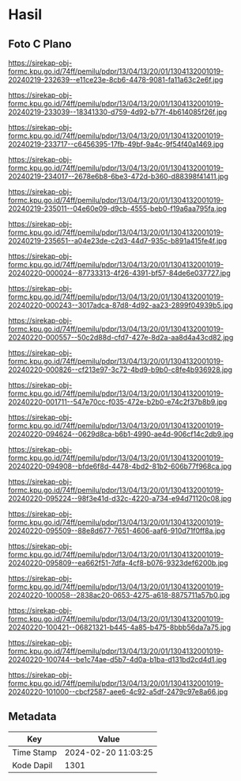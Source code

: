 # Hasil

## Foto C Plano

https://sirekap-obj-formc.kpu.go.id/74ff/pemilu/pdpr/13/04/13/20/01/1304132001019-20240219-232639--e11ce23e-8cb6-4478-9081-fa11a63c2e6f.jpg

https://sirekap-obj-formc.kpu.go.id/74ff/pemilu/pdpr/13/04/13/20/01/1304132001019-20240219-233039--18341330-d759-4d92-b77f-4b614085f26f.jpg

https://sirekap-obj-formc.kpu.go.id/74ff/pemilu/pdpr/13/04/13/20/01/1304132001019-20240219-233717--c6456395-17fb-49bf-9a4c-9f54f40a1469.jpg

https://sirekap-obj-formc.kpu.go.id/74ff/pemilu/pdpr/13/04/13/20/01/1304132001019-20240219-234017--2678e6b8-6be3-472d-b360-d88398f41411.jpg

https://sirekap-obj-formc.kpu.go.id/74ff/pemilu/pdpr/13/04/13/20/01/1304132001019-20240219-235011--04e60e09-d9cb-4555-beb0-f19a6aa795fa.jpg

https://sirekap-obj-formc.kpu.go.id/74ff/pemilu/pdpr/13/04/13/20/01/1304132001019-20240219-235651--a04e23de-c2d3-44d7-935c-b891a415fe4f.jpg

https://sirekap-obj-formc.kpu.go.id/74ff/pemilu/pdpr/13/04/13/20/01/1304132001019-20240220-000024--87733313-4f26-4391-bf57-84de6e037727.jpg

https://sirekap-obj-formc.kpu.go.id/74ff/pemilu/pdpr/13/04/13/20/01/1304132001019-20240220-000243--3017adca-87d8-4d92-aa23-2899f04939b5.jpg

https://sirekap-obj-formc.kpu.go.id/74ff/pemilu/pdpr/13/04/13/20/01/1304132001019-20240220-000557--50c2d88d-cfd7-427e-8d2a-aa8d4a43cd82.jpg

https://sirekap-obj-formc.kpu.go.id/74ff/pemilu/pdpr/13/04/13/20/01/1304132001019-20240220-000826--cf213e97-3c72-4bd9-b9b0-c8fe4b936928.jpg

https://sirekap-obj-formc.kpu.go.id/74ff/pemilu/pdpr/13/04/13/20/01/1304132001019-20240220-001711--547e70cc-f035-472e-b2b0-e74c2f37b8b9.jpg

https://sirekap-obj-formc.kpu.go.id/74ff/pemilu/pdpr/13/04/13/20/01/1304132001019-20240220-094624--0629d8ca-b6b1-4990-ae4d-906cf14c2db9.jpg

https://sirekap-obj-formc.kpu.go.id/74ff/pemilu/pdpr/13/04/13/20/01/1304132001019-20240220-094908--bfde6f8d-4478-4bd2-81b2-606b77f968ca.jpg

https://sirekap-obj-formc.kpu.go.id/74ff/pemilu/pdpr/13/04/13/20/01/1304132001019-20240220-095224--98f3e41d-d32c-4220-a734-e94d71120c08.jpg

https://sirekap-obj-formc.kpu.go.id/74ff/pemilu/pdpr/13/04/13/20/01/1304132001019-20240220-095509--88e8d677-7651-4606-aaf6-910d71f0ff8a.jpg

https://sirekap-obj-formc.kpu.go.id/74ff/pemilu/pdpr/13/04/13/20/01/1304132001019-20240220-095809--ea662f51-7dfa-4cf8-b076-9323def6200b.jpg

https://sirekap-obj-formc.kpu.go.id/74ff/pemilu/pdpr/13/04/13/20/01/1304132001019-20240220-100058--2838ac20-0653-4275-a618-8875711a57b0.jpg

https://sirekap-obj-formc.kpu.go.id/74ff/pemilu/pdpr/13/04/13/20/01/1304132001019-20240220-100421--06821321-b445-4a85-b475-8bbb56da7a75.jpg

https://sirekap-obj-formc.kpu.go.id/74ff/pemilu/pdpr/13/04/13/20/01/1304132001019-20240220-100744--be1c74ae-d5b7-4d0a-b1ba-d131bd2cd4d1.jpg

https://sirekap-obj-formc.kpu.go.id/74ff/pemilu/pdpr/13/04/13/20/01/1304132001019-20240220-101000--cbcf2587-aee6-4c92-a5df-2479c97e8a66.jpg


## Metadata

| Key        | Value               |
| ---------- | ------------------- |
| Time Stamp | 2024-02-20 11:03:25 |
| Kode Dapil | 1301                |



